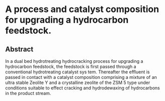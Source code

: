 # A process and catalyst composition for upgrading a hydrocarbon feedstock.

## Abstract
In a dual bed hydrotreating hydrocracking process for upgrading a hydrocarbon feedstock, the feedstock is first passed through a conventional hydrotreating catalyst sys tem. Thereafter the effluent is passed in contact with a catalyst composition comprising a mixture of an ultra stable Zeolite Y and a crystalline zeolite of the ZSM 5 type under conditions suitable to effect cracking and hydrodewaxing of hydrocarbons in the product stream.